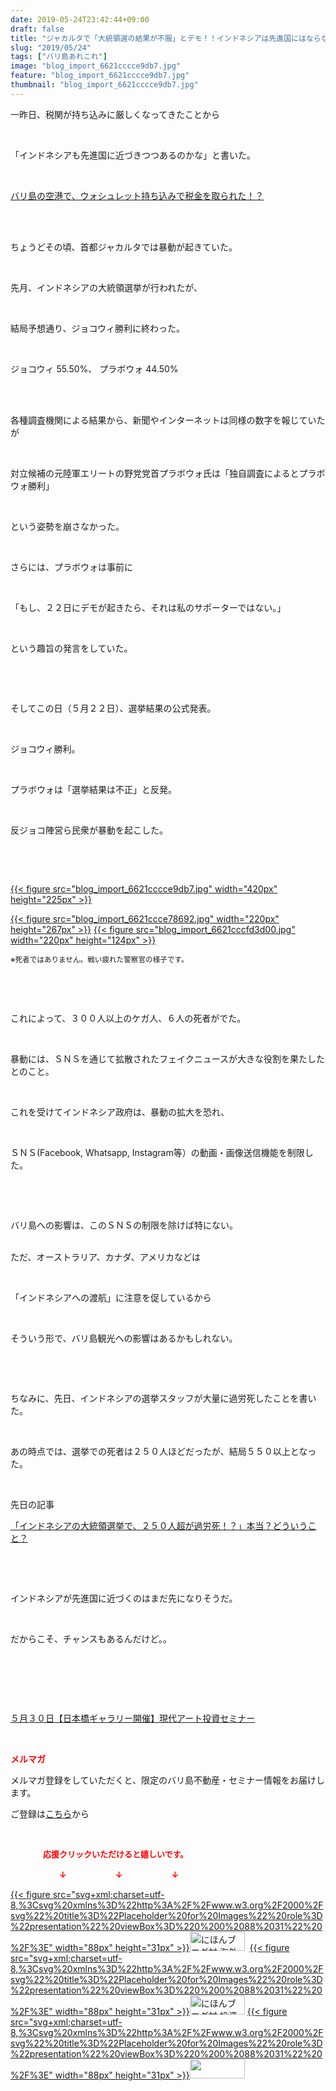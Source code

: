 ```yaml
---
date: 2019-05-24T23:42:44+09:00
draft: false
title: "ジャカルタで「大統領選の結果が不服」とデモ！！インドネシアは先進国にはならないな"
slug: "2019/05/24"
tags: ["バリ島あれこれ"]
image: "blog_import_6621cccce9db7.jpg"
feature: "blog_import_6621cccce9db7.jpg"
thumbnail: "blog_import_6621cccce9db7.jpg"
---
```

<p>一昨日、税関が持ち込みに厳しくなってきたことから</p><p> </p><p>「インドネシアも先進国に近づきつつあるのかな」と書いた。</p><p> </p><p><a href="https://ameblo.jp/baliclub/entry-12463200404.html" target="_blank">バリ島の空港で、ウォシュレット持ち込みで税金を取られた！？</a></p><p> </p><p><br/>ちょうどその頃、首都ジャカルタでは暴動が起きていた。</p><p> </p><p>先月、インドネシアの大統領選挙が行われたが、</p><p> </p><p>結局予想通り、ジョコウィ勝利に終わった。</p><p> </p><p>ジョコウィ 55.50%、 プラボウォ 44.50%</p><p> </p><p><br/>各種調査機関による結果から、新聞やインターネットは同様の数字を報じていたが</p><p> </p><p>対立候補の元陸軍エリートの野党党首プラボウォ氏は「独自調査によるとプラボウォ勝利」</p><p> </p><p>という姿勢を崩さなかった。</p><p> </p><p>さらには、プラボウォは事前に</p><p> </p><p>「もし、２２日にデモが起きたら、それは私のサポーターではない。」</p><p> </p><p>という趣旨の発言をしていた。</p><p> </p><p> </p><p>そしてこの日（５月２２日）、選挙結果の公式発表。</p><p> </p><p>ジョコウィ勝利。</p><p> </p><p>プラボウォは「選挙結果は不正」と反発。</p><p> </p><p>反ジョコ陣営ら民衆が暴動を起こした。</p><p> </p><p> </p><p><a href="blog_import_6621cccce9db7.jpg">{{< figure src="blog_import_6621cccce9db7.jpg" width="420px" height="225px" >}}</a></p><p><a href="blog_import_6621ccce78692.jpg">{{< figure src="blog_import_6621ccce78692.jpg" width="220px" height="267px" >}}</a> <a href="blog_import_6621cccfd3d00.jpg">{{< figure src="blog_import_6621cccfd3d00.jpg" width="220px" height="124px" >}}</a></p><p><span style="font-size: 0.83em;">※死者ではありません。戦い疲れた警察官の様子です。</span></p><p> </p><p> </p><p>これによって、３００人以上のケガ人、６人の死者がでた。</p><p> </p><p>暴動には、ＳＮＳを通じて拡散されたフェイクニュースが大きな役割を果たしたとのこと。</p><p> </p><p>これを受けてインドネシア政府は、暴動の拡大を恐れ、</p><p> </p><p>ＳＮＳ(Facebook, Whatsapp, Instagram等）の動画・画像送信機能を制限した。</p><p> </p><p> </p><p>バリ島への影響は、このＳＮＳの制限を除けば特にない。</p><p><br/>ただ、オーストラリア、カナダ、アメリカなどは</p><p> </p><p>「インドネシアへの渡航」に注意を促しているから</p><p> </p><p>そういう形で、バリ島観光への影響はあるかもしれない。</p><p> </p><p> </p><p>ちなみに、先日、インドネシアの選挙スタッフが大量に過労死したことを書いた。</p><p> </p><p>あの時点では、選挙での死者は２５０人ほどだったが、結局５５０以上となった。</p><p> </p><p>先日の記事</p><p><a href="https://ameblo.jp/baliclub/entry-12457481116.html" target="_blank">「インドネシアの大統領選挙で、２５０人超が過労死！？」本当？どういうこと？</a></p><p> </p><p> </p><p>インドネシアが先進国に近づくのはまだ先になりそうだ。</p><p> </p><p>だからこそ、チャンスもあるんだけど。。</p><p> </p><p> </p><p> </p><p><a href="https://ameblo.jp/baliclub/entry-12460608263.html" target="_blank">５月３０日【日本橋ギャラリー開催】現代アート投資セミナー</a></p><p> </p><p><span style="font-weight: bold;"><span style="color: rgb(255, 0, 0);">メルマガ</span></span></p><p>メルマガ登録をしていただくと、限定のバリ島不動産・セミナー情報をお届けします。</p><p>ご登録は<a href="f9eeVI" target="_blank">こちら</a>から</p><p style="text-align: center;"> </p><p><font color="#ff0000" size="2"><strong>　　　　応援クリックいただけると嬉しいです。</strong></font></p><p><font color="#ff0000" size="2"><strong>　　　　　　↓　　　　　　↓　　　　　　↓</strong></font></p><p><a href="ranking.html?p_cid=01260127" id="&amp;blogmura_banner">{{< figure src="svg+xml;charset=utf-8,%3Csvg%20xmlns%3D%22http%3A%2F%2Fwww.w3.org%2F2000%2Fsvg%22%20title%3D%22Placeholder%20for%20Images%22%20role%3D%22presentation%22%20viewBox%3D%220%200%2088%2031%22%20%2F%3E" width="88px" height="31px" >}}<noscript><img alt="にほんブログ村 海外生活ブログ バリ島情報へ" border="0" height="31" src="//overseas.blogmura.com/bali/img/bali88_31.gif" width="88"></noscript></a>  <a href="ranking.html?p_cid=01260127" id="&amp;blogmura_banner">{{< figure src="svg+xml;charset=utf-8,%3Csvg%20xmlns%3D%22http%3A%2F%2Fwww.w3.org%2F2000%2Fsvg%22%20title%3D%22Placeholder%20for%20Images%22%20role%3D%22presentation%22%20viewBox%3D%220%200%2088%2031%22%20%2F%3E" width="88px" height="31px" >}}<noscript><img alt="にほんブログ村 投資ブログ 不動産投資へ" border="0" height="31" src="//investment.blogmura.com/hudousantoushi/img/hudousantoushi88_31.gif" width="88"></noscript></a> <a href="link.php?1804582" title="人気ブログランキングへ">{{< figure src="svg+xml;charset=utf-8,%3Csvg%20xmlns%3D%22http%3A%2F%2Fwww.w3.org%2F2000%2Fsvg%22%20title%3D%22Placeholder%20for%20Images%22%20role%3D%22presentation%22%20viewBox%3D%220%200%2088%2031%22%20%2F%3E" width="88px" height="31px" >}}<noscript><img border="0" height="31" src="https://blog.with2.net/img/banner/banner_22.gif" width="88"></noscript></a></p>

